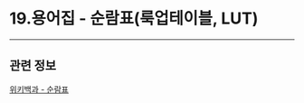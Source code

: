 # 19.용어집 - 순람표(룩업테이블, LUT)

*** 

## 관련 정보

[위키백과 - 순람표](https://ko.wikipedia.org/wiki/%EC%88%9C%EB%9E%8C%ED%91%9C)

